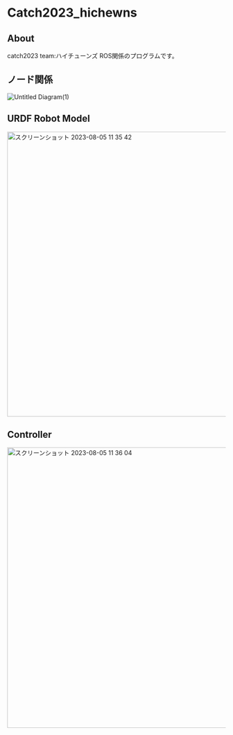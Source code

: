 # Catch2023_hichewns
## About
catch2023 
team:ハイチューンズ
ROS関係のプログラムです。

## ノード関係
![Untitled Diagram(1)](https://github.com/moyuboo1/cal_rtheta/assets/84272109/53c58fc4-de96-45a8-9c66-ecccfcceeceb)


## URDF Robot Model
<img width="658" alt="スクリーンショット 2023-08-05 11 35 42" src="https://github.com/moyuboo1/cal_rtheta/assets/84272109/ece86423-ac8f-4aa5-91f9-27f46e349a2e">

## Controller
<img width="648" alt="スクリーンショット 2023-08-05 11 36 04" src="https://github.com/moyuboo1/cal_rtheta/assets/84272109/123a86cc-15a1-4586-a963-fd429156c91e">

## 

